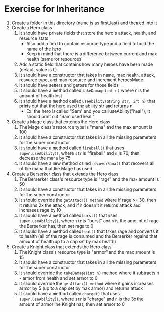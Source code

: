 # Exercise for Inheritance
1. Create a folder in this directory (name is as first_last) and then cd into it
2. Create a Hero class
	1. It should have private fields that store the hero's attack, health, and resource stats
		- Also add a field to contain resource type and a field to hold the name of the hero
		- Keep in mind that there is a difference between current and max health (same for resources)
	2. Add a static field that contains how many heroes have been made (default value is 0)
	3. It should have a constructor that takes in name, max health, attack, resource type, and max resource and increment heroesMade
	4. It should have setters and getters for those fields
	5. It should have a method called `takeDamage(int n)` where n is the amount of health lost
	6. It should have a method called `useAbility(String str, int n)` that prints out that the hero used the ability str and returns n
		- Ex: the hero is called "Sam" and you call useAbility("heal"), it should print out "Sam used heal!"
3. Create a Mage class that extends the Hero class
	1. The Mage class's resource type is "mana" and the max amount is 100
	2. It should have a constructor that takes in all the missing parameters for the super constructor
	3. It should have a method called `fireball()` that uses `super.useAbility()`, where `str` is "fireball" and `n` is 70, then decrease the mana by 75
	4. It should have a new method called `recoverMana()` that recovers all of the mana that the Mage has used
4. Create a Berserker class that extends the Hero class
	1. The Berserker class's resource type is "rage" and the max amount is 50
	2. It should have a constructor that takes in all the missing parameters for the super constructor
	3. It should override the `getAttack() method` where if rage >= 30, then it returns 2x the attack, and if it doesn't it returns attack and increases rage by 10
	4. It should have a method called `burst()` that uses `super.useAbility()`, where `str` is "burst" and `n` is the amount of rage the Berserker has, then set rage to 0
	5. It should have a method called `heal()` that takes rage and converts it to health (all of the rage is consumed and the Berserker regains that amount of health up to a cap set by max health)
5. Create a Knight class that extends the Hero class
	1. The Knight class's resource type is "armor" and the max amount is 15
	2. It should have a constructor that takes in all the missing parameters for the super constructor
	3. It should override the `takeDamage(int n)` method where it subtracts n - armor from health and set armor to 0
	4. It should override the `getAttack() method` where it gains increases armor by 5 (up to a cap set by max armor) and returns attack
	5. It should have a method called `charge()` that uses `super.useAbility()`, where `str` is "charge" and `n` is the 3x the amount of armor the Knight has, then set armor to 0
